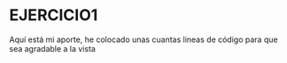 # EJERCICIO1

Aquí está mi aporte, he colocado unas cuantas lineas de código para que sea agradable a la vista
